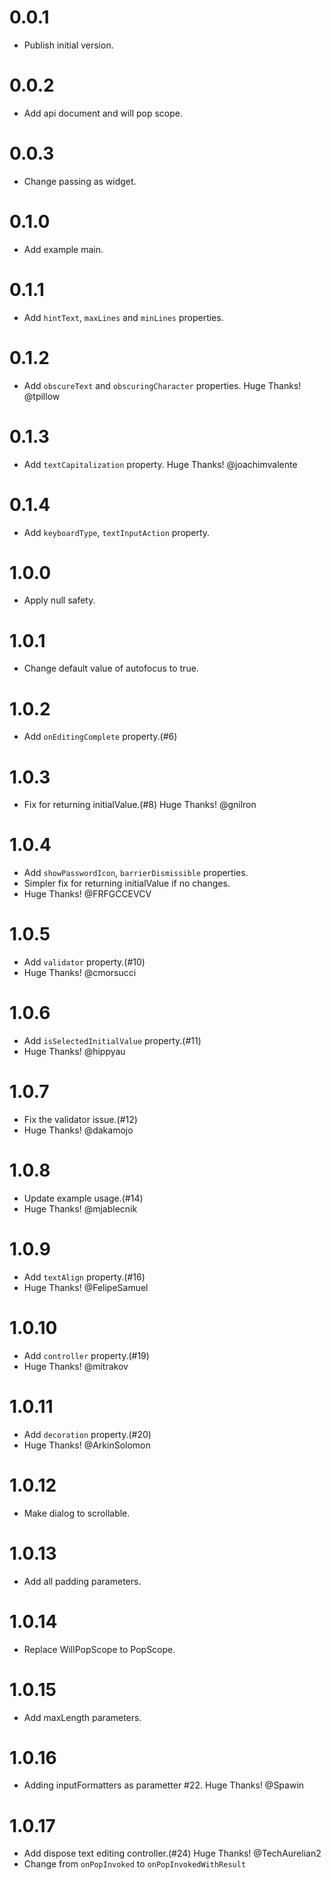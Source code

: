 # 0.0.1

  * Publish initial version.

# 0.0.2

  * Add api document and will pop scope.

# 0.0.3

  * Change passing as widget.

# 0.1.0

  * Add example main.

# 0.1.1

  * Add `hintText`, `maxLines` and `minLines` properties.

# 0.1.2

  * Add `obscureText` and `obscuringCharacter` properties. Huge Thanks! @tpillow

# 0.1.3

  * Add `textCapitalization` property. Huge Thanks! @joachimvalente

# 0.1.4

  * Add `keyboardType`, `textInputAction` property.

# 1.0.0

  * Apply null safety.

# 1.0.1

  * Change default value of autofocus to true.

# 1.0.2

  * Add `onEditingComplete` property.(#6)

# 1.0.3

  * Fix for returning initialValue.(#8) Huge Thanks! @gnilron

# 1.0.4

  * Add `showPasswordIcon`, `barrierDismissible` properties.
  * Simpler fix for returning initialValue if no changes.
  * Huge Thanks! @FRFGCCEVCV

# 1.0.5

  * Add `validator` property.(#10)
  * Huge Thanks! @cmorsucci

# 1.0.6

  * Add `isSelectedInitialValue` property.(#11)
  * Huge Thanks! @hippyau

# 1.0.7

  * Fix the validator issue.(#12)
  * Huge Thanks! @dakamojo

# 1.0.8

  * Update example usage.(#14)
  * Huge Thanks! @mjablecnik

# 1.0.9

  * Add `textAlign` property.(#16)
  * Huge Thanks! @FelipeSamuel

# 1.0.10

  * Add `controller` property.(#19)
  * Huge Thanks! @mitrakov

# 1.0.11

  * Add `decoration` property.(#20)
  * Huge Thanks! @ArkinSolomon

# 1.0.12

  * Make dialog to scrollable.

# 1.0.13

  * Add all padding parameters.

# 1.0.14

  * Replace WillPopScope to PopScope.

# 1.0.15

  * Add maxLength parameters.

# 1.0.16

  * Adding inputFormatters as parametter #22. Huge Thanks! @Spawin

# 1.0.17

  * Add dispose text editing controller.(#24) Huge Thanks! @TechAurelian2
  * Change from `onPopInvoked` to `onPopInvokedWithResult`
